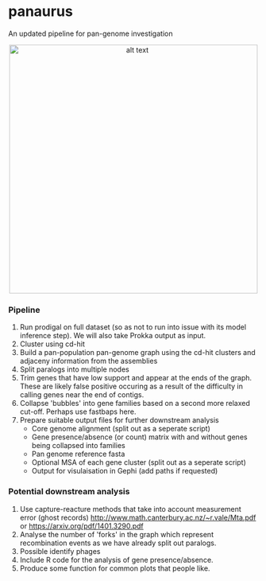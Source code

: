 # panaurus
An updated pipeline for pan-genome investigation

<p align="center">
<img src="https://github.com/gtonkinhill/panaurus/blob/master/petaurus.jpeg" alt="alt text" width="500">
</p>

### Pipeline

1. Run prodigal on full dataset (so as not to run into issue with its model inference step). We will also take Prokka output as input.
2. Cluster using cd-hit
3. Build a pan-population pan-genome graph using the cd-hit clusters and adjaceny information from the assemblies
4. Split paralogs into multiple nodes
5. Trim genes that have low support and appear at the ends of the graph. These are likely false positive occuring as a result of the difficulty in calling genes near the end of contigs.
6. Collapse 'bubbles' into gene families based on a second more relaxed cut-off. Perhaps use fastbaps here.
7. Prepare suitable output files for further downstream analysis
    * Core genome alignment (split out as a seperate script)
    * Gene presence/absence (or count) matrix with and without genes being collapsed into families
    * Pan genome reference fasta
    * Optional MSA of each gene cluster (split out as a seperate script)
    * Output for visulaisation in Gephi (add paths if requested)

### Potential downstream analysis

1. Use capture-reacture methods that take into account measurement error (ghost records) http://www.math.canterbury.ac.nz/~r.vale/Mta.pdf or https://arxiv.org/pdf/1401.3290.pdf
2. Analyse the number of 'forks' in the graph which represent recombination events as we have already split out paralogs.
3. Possible identify phages
4. Include R code for the analysis of gene presence/absence.
5. Produce some function for common plots that people like.
